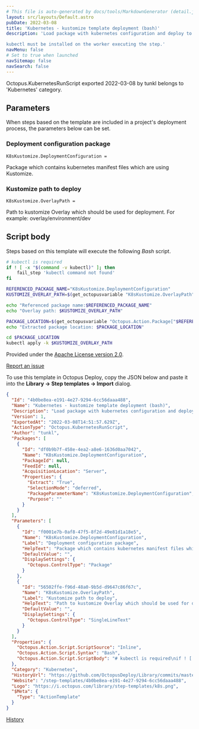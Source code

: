 ```yaml
---
# This file is auto-generated by docs/tools/MarkdownGenerator (detail.js)
layout: src/layouts/Default.astro
pubDate: 2022-03-08
title: 'Kubernetes - kustomize template deployment (bash)'
description: 'Load package with kubernetes configuration and deploy to cluster with [kustomize](https://kustomize.io/) evaluation.

kubectl must be installed on the worker executing the step.'
navMenu: false
# Set to true when launched
navSitemap: false
navSearch: false
---
```


Octopus.KubernetesRunScript exported 2022-03-08 by tunkl belongs to 'Kubernetes' category.

## Parameters

When steps based on the template are included in a project's deployment process, the parameters below can be set.


<div class="param">

### Deployment configuration package

`K8sKustomize.DeploymentConfiguration = `

Package which contains kubernetes manifest files which are using Kustomize.

</div>
        
<div class="param">

### Kustomize path to deploy

`K8sKustomize.OverlayPath = `

Path to kustomize Overlay which should be used for deployment. For example: overlay/environment/dev

</div>
        

## Script body

Steps based on this template will execute the following *Bash* script.

```bash
# kubectl is required
if ! [ -x "$(command -v kubectl)" ]; then
	fail_step 'kubectl command not found'
fi

REFERENCED_PACKAGE_NAME="K8sKustomize.DeploymentConfiguration"
KUSTOMIZE_OVERLAY_PATH=$(get_octopusvariable "K8sKustomize.OverlayPath")

echo "Referenced package name:$REFERENCED_PACKAGE_NAME"
echo "Overlay path: $KUSTOMIZE_OVERLAY_PATH"

PACKAGE_LOCATION=$(get_octopusvariable "Octopus.Action.Package["$REFERENCED_PACKAGE_NAME"].ExtractedPath")
echo "Extracted package location: $PACKAGE_LOCATION"

cd $PACKAGE_LOCATION
kubectl apply -k $KUSTOMIZE_OVERLAY_PATH
```

Provided under the [Apache License version 2.0](https://github.com/OctopusDeploy/Library/blob/master/LICENSE.txt).

[Report an issue](https://github.com/OctopusDeploy/Library/issues/new?assignees=&labels=&projects=&template=bug-report.yml&title=Issue%20with%20Kubernetes%20-%20kustomize%20template%20deployment%20(bash)&step-template=Kubernetes%20-%20kustomize%20template%20deployment%20(bash))

<div class="get-json">

To use this template in Octopus Deploy, copy the JSON below and paste it into the **Library → Step templates → Import** dialog.

```json
{
  "Id": "4b0be8ea-e191-4e27-9294-6cc56daaa488",
  "Name": "Kubernetes - kustomize template deployment (bash)",
  "Description": "Load package with kubernetes configuration and deploy to cluster with [kustomize](https://kustomize.io/) evaluation.\n\nkubectl must be installed on the worker executing the step.",
  "Version": 1,
  "ExportedAt": "2022-03-08T14:51:57.629Z",
  "ActionType": "Octopus.KubernetesRunScript",
  "Author": "tunkl",
  "Packages": [
    {
      "Id": "df0b9b7f-458e-4ea2-a8e6-1636d0aa7042",
      "Name": "K8sKustomize.DeploymentConfiguration",
      "PackageId": null,
      "FeedId": null,
      "AcquisitionLocation": "Server",
      "Properties": {
        "Extract": "True",
        "SelectionMode": "deferred",
        "PackageParameterName": "K8sKustomize.DeploymentConfiguration",
        "Purpose": ""
      }
    }
  ],
  "Parameters": [
    {
      "Id": "f0001e7b-0af8-47f5-8f2d-49e81d1a18e5",
      "Name": "K8sKustomize.DeploymentConfiguration",
      "Label": "Deployment configuration package",
      "HelpText": "Package which contains kubernetes manifest files which are using Kustomize.",
      "DefaultValue": "",
      "DisplaySettings": {
        "Octopus.ControlType": "Package"
      }
    },
    {
      "Id": "56502ffe-f96d-48a0-9b5d-d9647c86f67c",
      "Name": "K8sKustomize.OverlayPath",
      "Label": "Kustomize path to deploy",
      "HelpText": "Path to kustomize Overlay which should be used for deployment. For example: overlay/environment/dev",
      "DefaultValue": "",
      "DisplaySettings": {
        "Octopus.ControlType": "SingleLineText"
      }
    }
  ],
  "Properties": {
    "Octopus.Action.Script.ScriptSource": "Inline",
    "Octopus.Action.Script.Syntax": "Bash",
    "Octopus.Action.Script.ScriptBody": "# kubectl is required\nif ! [ -x \"$(command -v kubectl)\" ]; then\n\tfail_step 'kubectl command not found'\nfi\n\nREFERENCED_PACKAGE_NAME=\"K8sKustomize.DeploymentConfiguration\"\nKUSTOMIZE_OVERLAY_PATH=$(get_octopusvariable \"K8sKustomize.OverlayPath\")\n\necho \"Referenced package name:$REFERENCED_PACKAGE_NAME\"\necho \"Overlay path: $KUSTOMIZE_OVERLAY_PATH\"\n\nPACKAGE_LOCATION=$(get_octopusvariable \"Octopus.Action.Package[\"$REFERENCED_PACKAGE_NAME\"].ExtractedPath\")\necho \"Extracted package location: $PACKAGE_LOCATION\"\n\ncd $PACKAGE_LOCATION\nkubectl apply -k $KUSTOMIZE_OVERLAY_PATH"
  },
  "Category": "Kubernetes",
  "HistoryUrl": "https://github.com/OctopusDeploy/Library/commits/master/step-templates//opt/buildagent/work/75443764cd38076d/step-templates/k8s-deploy-kustomize.json",
  "Website": "/step-templates/4b0be8ea-e191-4e27-9294-6cc56daaa488",
  "Logo": "https://i.octopus.com/library/step-templates/k8s.png",
  "$Meta": {
    "Type": "ActionTemplate"
  }
}
```

[History](https://github.com/OctopusDeploy/Library/commits/master/step-templates/https://github.com/OctopusDeploy/Library/commits/master/step-templates//opt/buildagent/work/75443764cd38076d/step-templates/k8s-deploy-kustomize.json)

</div>

